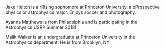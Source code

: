 Jake Helton is a rRising sophomore at Princeton University, a pProspective physics or astrophysics major. 
Enjoys soccer and photography.

Ayanna Matthews is from Philadelphia and is participating in the Astrophysics USRP Summer 2018!

Malik Walker is an undergraduate at Princeton University in the Astrophysics department. He is from Brooklyn, NY.
